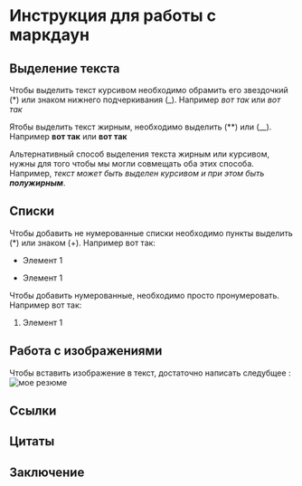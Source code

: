 # Инструкция для работы с маркдаун

## Выделение текста
Чтобы выделить текст курсивом необходимо обрамить его звездочкий (*) или знаком нижнего подчеркивания (_). Например *вот так* или _вот так_

Ятобы выделить текст жирным, необходимо выделить (**) или (__). Например **вот так** или __вот так__

Альтернативный способ выделения текста жирным или курсивом, нужны для того чтобы мы могли совмещать оба этих способа. Например, _текст может быть выделен курсивом и при этом быть **полужирным**_.

## Списки

Чтобы добавить не нумерованные списки необходимо пункты выделить (*) или знаком (+). Например вот так:

+ Элемент 1
* Элемент 1

Чтобы добавить нумерованные, необходимо просто пронумеровать. Например вот так:
1. Элемент 1

## Работа с изображениями

Чтобы вставить изображение в текст, достаточно написать следубщее : ![мое резюме](111.jpg)

## Ссылки

## Цитаты

## Заключение
